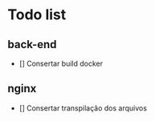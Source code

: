 # Todo list

## back-end

- [] Consertar build docker

## nginx

- [] Consertar transpilação dos arquivos